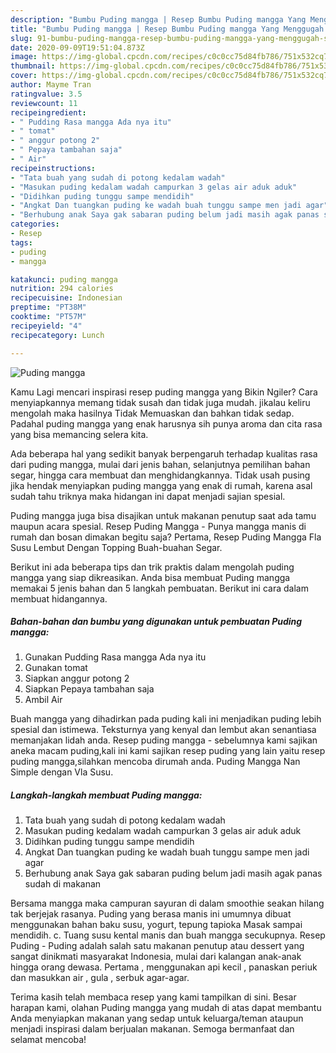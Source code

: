 ```yaml
---
description: "Bumbu Puding mangga | Resep Bumbu Puding mangga Yang Menggugah Selera"
title: "Bumbu Puding mangga | Resep Bumbu Puding mangga Yang Menggugah Selera"
slug: 91-bumbu-puding-mangga-resep-bumbu-puding-mangga-yang-menggugah-selera
date: 2020-09-09T19:51:04.873Z
image: https://img-global.cpcdn.com/recipes/c0c0cc75d84fb786/751x532cq70/puding-mangga-foto-resep-utama.jpg
thumbnail: https://img-global.cpcdn.com/recipes/c0c0cc75d84fb786/751x532cq70/puding-mangga-foto-resep-utama.jpg
cover: https://img-global.cpcdn.com/recipes/c0c0cc75d84fb786/751x532cq70/puding-mangga-foto-resep-utama.jpg
author: Mayme Tran
ratingvalue: 3.5
reviewcount: 11
recipeingredient:
- " Pudding Rasa mangga Ada nya itu"
- " tomat"
- " anggur potong 2"
- " Pepaya tambahan saja"
- " Air"
recipeinstructions:
- "Tata buah yang sudah di potong kedalam wadah"
- "Masukan puding kedalam wadah campurkan 3 gelas air aduk aduk"
- "Didihkan puding tunggu sampe mendidih"
- "Angkat Dan tuangkan puding ke wadah buah tunggu sampe men jadi agar"
- "Berhubung anak Saya gak sabaran puding belum jadi masih agak panas sudah di makanan"
categories:
- Resep
tags:
- puding
- mangga

katakunci: puding mangga 
nutrition: 294 calories
recipecuisine: Indonesian
preptime: "PT38M"
cooktime: "PT57M"
recipeyield: "4"
recipecategory: Lunch

---
```



![Puding mangga](https://img-global.cpcdn.com/recipes/c0c0cc75d84fb786/751x532cq70/puding-mangga-foto-resep-utama.jpg)

Kamu Lagi mencari inspirasi resep puding mangga yang Bikin Ngiler? Cara menyiapkannya memang tidak susah dan tidak juga mudah. jikalau keliru mengolah maka hasilnya Tidak Memuaskan dan bahkan tidak sedap. Padahal puding mangga yang enak harusnya sih punya aroma dan cita rasa yang bisa memancing selera kita.

Ada beberapa hal yang sedikit banyak berpengaruh terhadap kualitas rasa dari puding mangga, mulai dari jenis bahan, selanjutnya pemilihan bahan segar, hingga cara membuat dan menghidangkannya. Tidak usah pusing jika hendak menyiapkan puding mangga yang enak di rumah, karena asal sudah tahu triknya maka hidangan ini dapat menjadi sajian spesial.

Puding mangga juga bisa disajikan untuk makanan penutup saat ada tamu maupun acara spesial. Resep Puding Mangga - Punya mangga manis di rumah dan bosan dimakan begitu saja? Pertama, Resep Puding Mangga Fla Susu Lembut Dengan Topping Buah-buahan Segar.


Berikut ini ada beberapa tips dan trik praktis dalam mengolah puding mangga yang siap dikreasikan. Anda bisa membuat Puding mangga memakai 5 jenis bahan dan 5 langkah pembuatan. Berikut ini cara dalam membuat hidangannya.

<!--inarticleads1-->

##### Bahan-bahan dan bumbu yang digunakan untuk pembuatan Puding mangga:

1. Gunakan  Pudding Rasa mangga Ada nya itu
1. Gunakan  tomat
1. Siapkan  anggur potong 2
1. Siapkan  Pepaya tambahan saja
1. Ambil  Air


Buah mangga yang dihadirkan pada puding kali ini menjadikan puding lebih spesial dan istimewa. Teksturnya yang kenyal dan lembut akan senantiasa memanjakan lidah anda. Resep puding mangga - sebelumnya kami sajikan aneka macam puding,kali ini kami sajikan resep puding yang lain yaitu resep puding mangga,silahkan mencoba dirumah anda. Puding Mangga Nan Simple dengan Vla Susu. 

<!--inarticleads2-->

##### Langkah-langkah membuat Puding mangga:

1. Tata buah yang sudah di potong kedalam wadah
1. Masukan puding kedalam wadah campurkan 3 gelas air aduk aduk
1. Didihkan puding tunggu sampe mendidih
1. Angkat Dan tuangkan puding ke wadah buah tunggu sampe men jadi agar
1. Berhubung anak Saya gak sabaran puding belum jadi masih agak panas sudah di makanan


Bersama mangga maka campuran sayuran di dalam smoothie seakan hilang tak berjejak rasanya. Puding yang berasa manis ini umumnya dibuat menggunakan bahan baku susu, yogurt, tepung tapioka Masak sampai mendidih. c. Tuang susu kental manis dan buah mangga secukupnya. Resep Puding - Puding adalah salah satu makanan penutup atau dessert yang sangat dinikmati masyarakat Indonesia, mulai dari kalangan anak-anak hingga orang dewasa. Pertama , menggunakan api kecil , panaskan periuk dan masukkan air , gula , serbuk agar-agar. 

Terima kasih telah membaca resep yang kami tampilkan di sini. Besar harapan kami, olahan Puding mangga yang mudah di atas dapat membantu Anda menyiapkan makanan yang sedap untuk keluarga/teman ataupun menjadi inspirasi dalam berjualan makanan. Semoga bermanfaat dan selamat mencoba!
